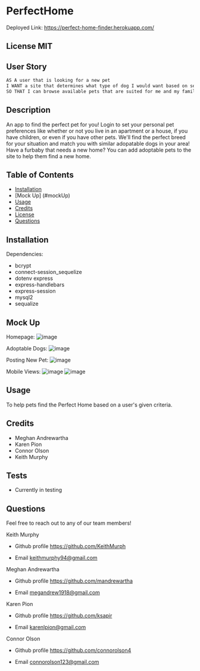 #  PerfectHome

Deployed Link: https://perfect-home-finder.herokuapp.com/

 ## License  MIT
 
 ## User Story

```md
AS A user that is looking for a new pet
I WANT a site that determines what type of dog I would want based on several criteria
SO THAT I can browse available pets that are suited for me and my family
```

 ## Description
 An app to find the perfect pet for you! Login to set your personal pet preferences like whether or not you live in an apartment or a house, if you have children, or even if you have other pets. We'll find the perfect breed for your situation and match you with similar adopatable dogs in your area! Have a furbaby that needs a new home? You can add adoptable pets to the site to help them find a new home.

 ## Table of Contents
 - [Installation](#howToInstall)
 - [Mock Up] (#mockUp)
 - [Usage](#usage)
 - [Credits](#credits)
 - [License](#license)
 - [Questions](#questions)

 ## Installation
 Dependencies:
 - bcrypt 
 - connect-session_sequelize
 - dotenv express
 - express-handlebars
 - express-session
 - mysql2
 - sequalize

## Mock Up
Homepage:
![image](https://user-images.githubusercontent.com/84876493/128796691-c230e9bb-4470-4665-8538-2f05a07f41fa.png)

Adoptable Dogs:
![image](https://user-images.githubusercontent.com/84876493/128796759-1f1e285b-2368-40c5-8901-5741dc29fe93.png)

Posting New Pet:
![image](https://user-images.githubusercontent.com/84876493/128796845-5aa09e7b-af49-4c80-ac79-db07a52fa5a8.png)

Mobile Views:
![image](https://user-images.githubusercontent.com/84876493/128905690-533dcbe1-a123-4756-bfae-b6c11950bb48.png)
![image](https://user-images.githubusercontent.com/84876493/128905715-e4410121-7f68-428c-8988-2dc9f041b0cd.png)




 ## Usage
 To help pets find the Perfect Home based on a user's given criteria.
    
   

 ## Credits
- Meghan Andrewartha
- Karen Pion
- Connor Olson
- Keith Murphy


 ## Tests

 - Currently in testing

 ## Questions

 Feel free to reach out to any of our team members!

Keith Murphy

- Github profile
  https://github.com/KeithMurph

- Email 
  keithmurphy94@gmail.com

Meghan Andrewartha

- Github profile
  https://github.com/mandrewartha

- Email 
  megandrew1918@gmail.com

Karen Pion

- Github profile
  https://github.com/ksapir

- Email 
  karenlpion@gmail.com

Connor Olson

- Github profile
  https://github.com/connorolson4

- Email 
  connorolson123@gmail.com
